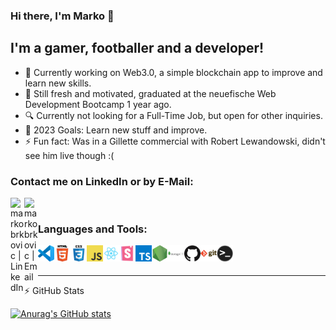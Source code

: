 ### Hi there, I'm Marko 👋

## I'm a gamer, footballer and a developer!

- 🚧 Currently working on Web3.0, a simple blockchain app to improve and learn new skills.
- 🌱 Still fresh and motivated, graduated at the neuefische Web Development Bootcamp 1 year ago.
- 🔍 Currently not looking for a Full-Time Job, but open for other inquiries.
- 🥅 2023 Goals: Learn new stuff and improve.
- ⚡ Fun fact: Was in a Gillette commercial with Robert Lewandowski, didn't see him live though :(

### Contact me on LinkedIn or by E-Mail:

[<img align="left" alt="markobrkovic | LinkedIn" width="22px" src="https://cdn.jsdelivr.net/npm/simple-icons@v3/icons/linkedin.svg" />][linkedin]
[<img align="left" alt="markobrkovic | Email" width="22px" src="https://cdn.jsdelivr.net/npm/simple-icons@3.13.0/icons/gmail.svg" />](mailto:markobrkovic@outlook.de)

<br />

### Languages and Tools:

<img align="left" alt="Visual Studio Code" width="26px" src="https://raw.githubusercontent.com/github/explore/80688e429a7d4ef2fca1e82350fe8e3517d3494d/topics/visual-studio-code/visual-studio-code.png" />
<img align="left" alt="HTML5" width="26px" src="https://raw.githubusercontent.com/github/explore/80688e429a7d4ef2fca1e82350fe8e3517d3494d/topics/html/html.png" />
<img align="left" alt="CSS3" width="26px" src="https://raw.githubusercontent.com/github/explore/80688e429a7d4ef2fca1e82350fe8e3517d3494d/topics/css/css.png" />
<img align="left" alt="JavaScript" width="26px" src="https://raw.githubusercontent.com/github/explore/80688e429a7d4ef2fca1e82350fe8e3517d3494d/topics/javascript/javascript.png" />
<img align="left" alt="React" width="26px" src="https://raw.githubusercontent.com/github/explore/80688e429a7d4ef2fca1e82350fe8e3517d3494d/topics/react/react.png" />
<img align="left" alt="Storybook" width="26px" src="https://raw.githubusercontent.com/github/explore/80688e429a7d4ef2fca1e82350fe8e3517d3494d/topics/storybook/storybook.png" />
<img align="left" alt="TypeScript" width="26px" src="https://raw.githubusercontent.com/github/explore/80688e429a7d4ef2fca1e82350fe8e3517d3494d/topics/typescript/typescript.png" /><img align="left" alt="Node.js" width="26px" src="https://raw.githubusercontent.com/github/explore/80688e429a7d4ef2fca1e82350fe8e3517d3494d/topics/nodejs/nodejs.png" />
<img align="left" alt="MongoDB" width="26px" src="https://raw.githubusercontent.com/github/explore/80688e429a7d4ef2fca1e82350fe8e3517d3494d/topics/mongodb/mongodb.png" />
<img align="left" alt="GitHub" width="26px" src="https://raw.githubusercontent.com/github/explore/78df643247d429f6cc873026c0622819ad797942/topics/github/github.png" />
<img align="left" alt="Git" width="26px" src="https://raw.githubusercontent.com/github/explore/80688e429a7d4ef2fca1e82350fe8e3517d3494d/topics/git/git.png" />
<img align="left" alt="Terminal" width="26px" src="https://raw.githubusercontent.com/github/explore/80688e429a7d4ef2fca1e82350fe8e3517d3494d/topics/terminal/terminal.png" />
<br />
<br />

---

:zap: GitHub Stats

[![Anurag's GitHub stats](https://github-readme-stats.vercel.app/api?username=markobrkovic&show_icons=true&theme=radical)
](https://github.com/markobrkovic/github-readme-stats)

[linkedin]: https://www.linkedin.com/in/marko-brkovic-7a8b781b8/
